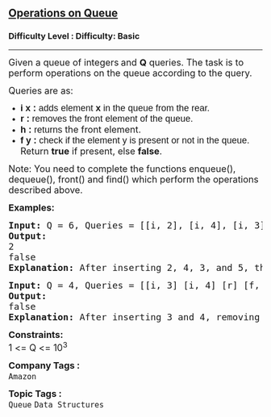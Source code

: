 <h2><a href="https://www.geeksforgeeks.org/problems/operations-on-queue--114617/1?page=1&category=Queue&difficulty=Basic&sortBy=submissions">Operations on Queue</a></h2><h3>Difficulty Level : Difficulty: Basic</h3><hr><div class="problems_problem_content__Xm_eO"><p><span style="font-size: 18px;">Given a queue of integers<strong> </strong>and <strong>Q</strong> queries. The task is to perform operations on the queue according to the query.&nbsp;</span></p>
<p><span style="font-size: 18px;">Queries are as:</span></p>
<ul>
<li dir="ltr"><span style="font-size: 18px;"><span style="background-color: transparent; font-family: arial;"><strong>i x :</strong> adds<strong> </strong>element <strong>x</strong> in the queue from the rear.</span></span></li>
<li dir="ltr"><span style="font-size: 18px;"><span style="background-color: transparent; font-family: arial;"><strong>r :</strong> removes<strong> </strong>the front element of the queue.</span></span></li>
<li dir="ltr"><span style="font-size: 18px;"><span style="background-color: transparent; font-family: arial;"><strong>h :</strong> returns</span> the front element.</span></li>
<li dir="ltr"><span style="font-size: 18px;"><span style="background-color: transparent; font-family: arial;"><strong>f y :</strong> check if the element<strong> </strong>y is present or not in the queue.</span> Return <strong>true</strong> if present, else <strong>false</strong>.</span></li>
</ul>
<p dir="ltr"><span style="font-size: 18px;">Note: You need to complete the functions enqueue(), dequeue(), front() and find() which perform the operations described above.</span></p>
<p><span style="font-size: 18px;"><strong>Examples:</strong></span></p>
<pre><span style="font-size: 18px;"><strong>Input: </strong>Q = 6, Queries = [[i, 2], [i, 4], [i, 3], [i, 5], [h], [f, 8]]
<strong>Output:
</strong>2
false<strong>
Explanation: </strong>After inserting 2, 4, 3, and 5, the front element (h) is 2. The element 8 is not in the queue, so the find operation (f, 8) returns false.</span>
</pre>
<pre><span style="font-size: 18px;"><strong>Input: </strong>Q = 4, Queries = [[i, 3] [i, 4] [r] [f, 3]]
<strong>Output:<br></strong></span><span style="font-size: 18px;">false<strong>
Explanation: </strong>After inserting 3 and 4, removing the front element (r) leaves 4 in the queue. The element 3 is not in the queue, so the find operation (f, 3) returns false.</span></pre>
<p dir="ltr"><span style="font-size: 18px;"><strong>Constraints:</strong><br>1 &lt;= Q &lt;= 10<sup>3</sup></span></p></div><p><span style=font-size:18px><strong>Company Tags : </strong><br><code>Amazon</code>&nbsp;<br><p><span style=font-size:18px><strong>Topic Tags : </strong><br><code>Queue</code>&nbsp;<code>Data Structures</code>&nbsp;